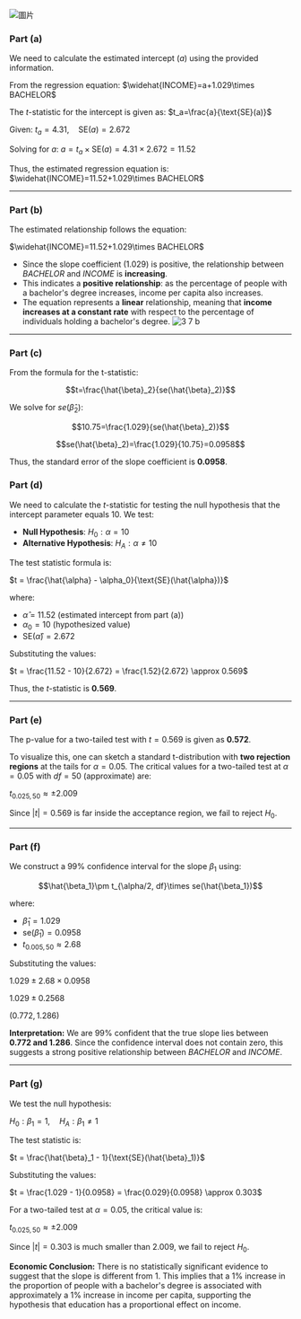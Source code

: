 ![圖片](https://github.com/user-attachments/assets/006e7abd-c13f-4a93-9126-f675c50ee383)


### Part (a)
We need to calculate the estimated intercept $(a)$ using the provided information.

From the regression equation:
$\widehat{INCOME}=a+1.029\times BACHELOR$

The $t$-statistic for the intercept is given as:
$t_a=\frac{a}{\text{SE}(a)}$

Given:
$t_a=4.31, \quad \text{SE}(a)=2.672$

Solving for $a$:
$a=t_a\times \text{SE}(a)=4.31\times2.672=11.52$

Thus, the estimated regression equation is:
$\widehat{INCOME}=11.52+1.029\times BACHELOR$

---

### Part (b)
The estimated relationship follows the equation:

$\widehat{INCOME}=11.52+1.029\times BACHELOR$

- Since the slope coefficient $(1.029)$ is positive, the relationship between $BACHELOR$ and $INCOME$ is **increasing**.
- This indicates a **positive relationship**: as the percentage of people with a bachelor's degree increases, income per capita also increases.
- The equation represents a **linear** relationship, meaning that **income increases at a constant rate** with respect to the percentage of individuals holding a bachelor's degree.
![3 7 b](https://github.com/user-attachments/assets/117abb1c-0f9c-4d90-9263-0e27ae9bf001)

---

### Part (c)
From the formula for the t-statistic:

$$t=\frac{\hat{\beta}_2}{se(\hat{\beta}_2)}$$

We solve for $se(\hat{\beta}_2)$:

$$10.75=\frac{1.029}{se(\hat{\beta}_2)}$$

$$se(\hat{\beta}_2)=\frac{1.029}{10.75}=0.0958$$

Thus, the standard error of the slope coefficient is **$0.0958$**.

### Part (d)
We need to calculate the $t$-statistic for testing the null hypothesis that the intercept parameter equals $10$.
We test:
- **Null Hypothesis**: $H_0: \alpha=10$
- **Alternative Hypothesis**: $H_A: \alpha\neq10$

The test statistic formula is:

$t = \frac{\hat{\alpha} - \alpha_0}{\text{SE}(\hat{\alpha})}$

where:
- $\hat{\alpha}$ = 11.52 (estimated intercept from part (a))
- $\alpha_0 = 10$ (hypothesized value)
- $\text{SE}(\hat{\alpha}) = 2.672$

Substituting the values:

$t = \frac{11.52 - 10}{2.672} = \frac{1.52}{2.672} \approx 0.569$

Thus, the $t$-statistic is **0.569**.

---

### Part (e)
The p-value for a two-tailed test with $t = 0.569$ is given as **0.572**.

To visualize this, one can sketch a standard t-distribution with **two rejection regions** at the tails for $\alpha = 0.05$. The critical values for a two-tailed test at $\alpha = 0.05$ with $df = 50$ (approximate) are:

$t_{0.025, 50} \approx \pm2.009$

Since $|t| = 0.569$ is far inside the acceptance region, we fail to reject $H_0$.

---

### Part (f)
We construct a 99% confidence interval for the slope $\beta_1$ using:

$$\hat{\beta_1}\pm t_{\alpha/2, df}\times se(\hat{\beta_1})$$

where:
- $\hat{\beta}_1 = 1.029$
- $\text{se}(\hat{\beta}_1) = 0.0958$
- $t_{0.005, 50} \approx 2.68$

Substituting the values:

$1.029 \pm 2.68 \times 0.0958$

$1.029 \pm 0.2568$

$(0.772, 1.286)$

**Interpretation:** We are 99% confident that the true slope lies between **0.772 and 1.286**. Since the confidence interval does not contain zero, this suggests a strong positive relationship between $BACHELOR$ and $INCOME$.

---

### Part (g)
We test the null hypothesis:

$H_0: \beta_1 = 1, \quad H_A: \beta_1 \neq 1$

The test statistic is:

$t = \frac{\hat{\beta}_1 - 1}{\text{SE}(\hat{\beta}_1)}$

Substituting the values:

$t = \frac{1.029 - 1}{0.0958} = \frac{0.029}{0.0958} \approx 0.303$

For a two-tailed test at $\alpha = 0.05$, the critical value is:

$t_{0.025, 50} \approx \pm2.009$

Since $|t| = 0.303$ is much smaller than $2.009$, we fail to reject $H_0$.

**Economic Conclusion:** There is no statistically significant evidence to suggest that the slope is different from $1$. This implies that a $1\%$ increase in the proportion of people with a bachelor's degree is associated with approximately a $1\%$ increase in income per capita, supporting the hypothesis that education has a proportional effect on income.

